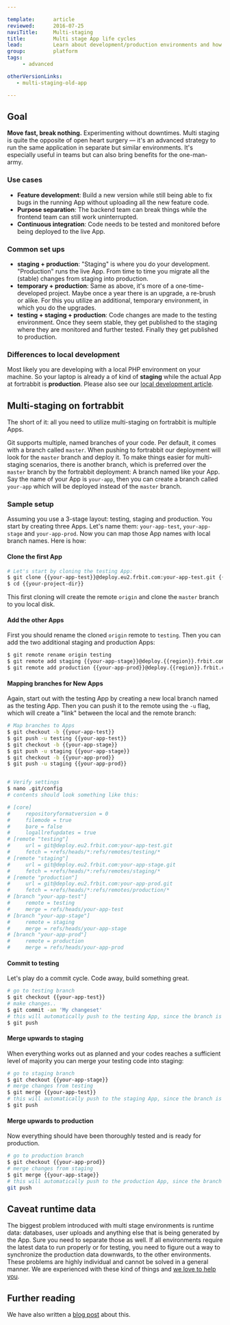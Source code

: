 ```yaml
---

template:      article
reviewed:      2016-07-25
naviTitle:     Multi-staging
title:         Multi stage App life cycles
lead:          Learn about development/production environments and how to run them on fortrabbit.
group:         platform
tags:
     - advanced

otherVersionLinks:
   - multi-staging-old-app

---
```



## Goal

**Move fast, break nothing.** Experimenting without downtimes. Multi staging is quite the opposite of open heart surgery — it's an advanced strategy to run the same application in separate but similar environments. It's especially useful in teams but can also bring benefits for the one-man-army.

### Use cases

* **Feature development**: Build a new version while still being able to fix bugs in the running App without uploading all the new feature code.
* **Purpose separation**: The backend team can break things while the frontend team can still work uninterrupted.
* **Continuous integration**: Code needs to be tested and monitored before being deployed to the live App.


### Common set ups

* **staging + production**: "Staging" is where you do your development. "Production" runs the live App. From time to time you migrate all the (stable) changes from staging into production.
* **temporary + production**: Same as above, it's more of a one-time-developed project. Maybe once a year there is an upgrade, a re-brush or alike. For this you utilize an additional, temporary environment, in which you do the upgrades.
* **testing + staging + production**: Code changes are made to the testing environment. Once they seem stable, they get published to the staging where they are monitored and further tested. Finally they get published to production.

### Differences to local development

Most likely you are developing with a local PHP environment on your machine. So your laptop is already a of kind of **staging** while the actual App at fortrabbit is **production**. Please also see our [local development article](local-development).


## Multi-staging on fortrabbit

The short of it: all you need to utilize multi-staging on fortrabbit is multiple Apps.

Git supports multiple, named branches of your code. Per default, it comes with a branch called `master`. When pushing to fortrabbit our deployment will look for the `master` branch and deploy it. To make things easier for multi-staging scenarios, there is another branch, which is preferred over the `master` branch by the fortrabbit deployment: A branch named like your App. Say the name of your App is `your-app`, then you can create a branch called `your-app` which will be deployed instead of the `master` branch.

### Sample setup

Assuming you use a 3-stage layout: testing, staging and production. You start by creating three Apps. Let's name them: `your-app-test`, `your-app-stage` and `your-app-prod`. Now you can map those App names with local branch names. Here is how:

#### Clone the first App

```bash
# Let's start by cloning the testing App:
$ git clone {{your-app-test}}@deploy.eu2.frbit.com:your-app-test.git {{your-app-test}} {{your-project-dir}}
$ cd {{your-project-dir}}
```

This first cloning will create the remote `origin` and clone the `master` branch to you local disk.

#### Add the other Apps

First you should rename the cloned `origin` remote to `testing`. Then you can add the two additional staging and production Apps:

```bash
$ git remote rename origin testing
$ git remote add staging {{your-app-stage}}@deploy.{{region}}.frbit.com:{{your-app-stage}}.git
$ git remote add production {{your-app-prod}}@deploy.{{region}}.frbit.com:{{your-app-prod}}.git
```

#### Mapping branches for New Apps

Again, start out with the testing App by creating a new local branch named as the testing App. Then you can push it to the remote using the `-u` flag, which will create a "link" between the local and the remote branch:

```bash
# Map branches to Apps
$ git checkout -b {{your-app-test}}
$ git push -u testing {{your-app-test}}
$ git checkout -b {{your-app-stage}}
$ git push -u staging {{your-app-stage}}
$ git checkout -b {{your-app-prod}}
$ git push -u staging {{your-app-prod}}


# Verify settings
$ nano .git/config
# contents should look something like this:

# [core]
#     repositoryformatversion = 0
#     filemode = true
#     bare = false
#     logallrefupdates = true
# [remote "testing"]
#     url = git@deploy.eu2.frbit.com:your-app-test.git
#     fetch = +refs/heads/*:refs/remotes/testing/*
# [remote "staging"]
#     url = git@deploy.eu2.frbit.com:your-app-stage.git
#     fetch = +refs/heads/*:refs/remotes/staging/*
# [remote "production"]
#     url = git@deploy.eu2.frbit.com:your-app-prod.git
#     fetch = +refs/heads/*:refs/remotes/production/*
# [branch "your-app-test"]
#     remote = testing
#     merge = refs/heads/your-app-test
# [branch "your-app-stage"]
#     remote = staging
#     merge = refs/heads/your-app-stage
# [branch "your-app-prod"]
#     remote = production
#     merge = refs/heads/your-app-prod
```

#### Commit to testing

Let's play do a commit cycle. Code away, build something great.

```bash
# go to testing branch
$ git checkout {{your-app-test}}
# make changes..
$ git commit -am 'My changeset'
# this will automatically push to the testing App, since the branch is linked
$ git push
```

#### Merge upwards to staging

When everything works out as planned and your codes reaches a sufficient level of majority you can merge your testing code into staging:

```bash
# go to staging branch
$ git checkout {{your-app-stage}}
# merge changes from testing
$ git merge {{your-app-test}}
# this will automatically push to the staging App, since the branch is linked
$ git push
```

#### Merge upwards to production

Now everything should have been thoroughly tested and is ready for production.

```bash
# go to production branch
$ git checkout {{your-app-prod}}
# merge changes from staging
$ git merge {{your-app-stage}}
# this will automatically push to the production App, since the branch is linked
git push
```

## Caveat runtime data

The biggest problem introduced with multi stage environments is runtime data: databases, user uploads and anything else that is being generated by the App. Sure you need to separate those as well. If all environments require the latest data to run properly or for testing, you need to figure out a way to synchronize the production data downwards, to the other environments. These problems are highly individual and cannot be solved in a general manner. We are experienced with these kind of things and [we love to help you](http://www.fortrabbit.com/contact).

## Further reading

We have also written a [blog post](http://blog.fortrabbit.com/multi-stage-deployment-for-website-development) about this. 
